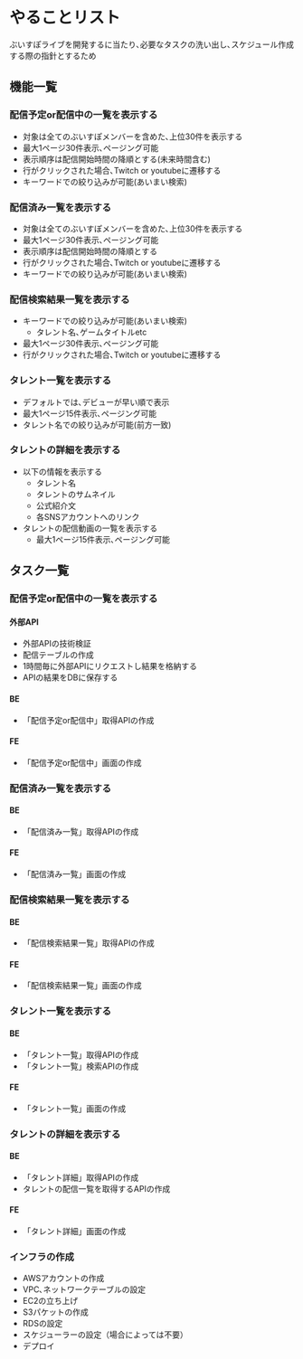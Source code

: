 # やることリスト

ぶいすぽライブを開発するに当たり､必要なタスクの洗い出し､スケジュール作成する際の指針とするため

## 機能一覧

### 配信予定or配信中の一覧を表示する

- 対象は全てのぶいすぽメンバーを含めた､上位30件を表示する
- 最大1ページ30件表示､ページング可能
- 表示順序は配信開始時間の降順とする(未来時間含む)
- 行がクリックされた場合､Twitch or youtubeに遷移する
- キーワードでの絞り込みが可能(あいまい検索)

### 配信済み一覧を表示する

- 対象は全てのぶいすぽメンバーを含めた､上位30件を表示する
- 最大1ページ30件表示､ページング可能
- 表示順序は配信開始時間の降順とする
- 行がクリックされた場合､Twitch or youtubeに遷移する
- キーワードでの絞り込みが可能(あいまい検索)

### 配信検索結果一覧を表示する

- キーワードでの絞り込みが可能(あいまい検索)
  - タレント名､ゲームタイトルetc
- 最大1ページ30件表示､ページング可能
- 行がクリックされた場合､Twitch or youtubeに遷移する

### タレント一覧を表示する

- デフォルトでは､デビューが早い順で表示
- 最大1ページ15件表示､ページング可能
- タレント名での絞り込みが可能(前方一致)

### タレントの詳細を表示する

- 以下の情報を表示する
  - タレント名
  - タレントのサムネイル
  - 公式紹介文
  - 各SNSアカウントへのリンク
- タレントの配信動画の一覧を表示する
  - 最大1ページ15件表示､ページング可能

## タスク一覧

### 配信予定or配信中の一覧を表示する

#### 外部API

- 外部APIの技術検証
- 配信テーブルの作成
- 1時間毎に外部APIにリクエストし結果を格納する
- APIの結果をDBに保存する

#### BE

- 「配信予定or配信中」取得APIの作成

#### FE

- 「配信予定or配信中」画面の作成

### 配信済み一覧を表示する

#### BE

- 「配信済み一覧」取得APIの作成

#### FE

- 「配信済み一覧」画面の作成

### 配信検索結果一覧を表示する

#### BE

- 「配信検索結果一覧」取得APIの作成

#### FE

- 「配信検索結果一覧」画面の作成

### タレント一覧を表示する

#### BE

- 「タレント一覧」取得APIの作成
- 「タレント一覧」検索APIの作成

#### FE

- 「タレント一覧」画面の作成

### タレントの詳細を表示する

#### BE

- 「タレント詳細」取得APIの作成
- タレントの配信一覧を取得するAPIの作成

#### FE

- 「タレント詳細」画面の作成

### インフラの作成

- AWSアカウントの作成
- VPC､ネットワークテーブルの設定
- EC2の立ち上げ
- S3パケットの作成
- RDSの設定
- スケジューラーの設定（場合によっては不要）
- デプロイ
